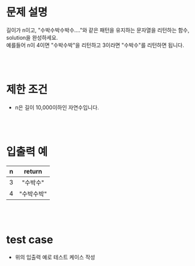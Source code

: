 # 문제 설명
길이가 n이고, "수박수박수박수...."와 같은 패턴을 유지하는 문자열을 리턴하는 함수, solution을 완성하세요.  
예를들어 n이 4이면 "수박수박"을 리턴하고 3이라면 "수박수"를 리턴하면 됩니다.

<br><br>

# 제한 조건
- n은 길이 10,000이하인 자연수입니다.

<br><br>

# 입출력 예
|n|return|
|:-----:|:-----:|
| 3 | "수박수" |
| 4 | "수박수박" |

<br><br>

# test case
- 위의 입출력 예로 테스트 케이스 작성